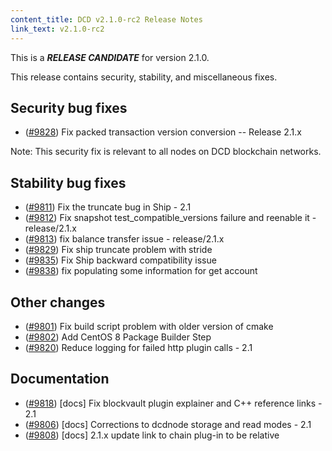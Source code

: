 ```yaml
---
content_title: DCD v2.1.0-rc2 Release Notes
link_text: v2.1.0-rc2
---
```


This is a ***RELEASE CANDIDATE*** for version 2.1.0.

This release contains security, stability, and miscellaneous fixes.

## Security bug fixes
- ([#9828](https://github.com/DCD/dcd/pull/9828)) Fix packed transaction version conversion -- Release 2.1.x

Note: This security fix is relevant to all nodes on DCD blockchain networks.

## Stability bug fixes
- ([#9811](https://github.com/DCD/dcd/pull/9811)) Fix the truncate bug in Ship - 2.1
- ([#9812](https://github.com/DCD/dcd/pull/9812)) Fix snapshot test_compatible_versions failure and reenable it - release/2.1.x
- ([#9813](https://github.com/DCD/dcd/pull/9813)) fix balance transfer issue - release/2.1.x
- ([#9829](https://github.com/DCD/dcd/pull/9829)) Fix ship truncate problem with stride
- ([#9835](https://github.com/DCD/dcd/pull/9835)) Fix Ship backward compatibility issue 
- ([#9838](https://github.com/DCD/dcd/pull/9838)) fix populating some information for get account

## Other changes
- ([#9801](https://github.com/DCD/dcd/pull/9801)) Fix build script problem with older version of cmake
- ([#9802](https://github.com/DCD/dcd/pull/9802)) Add CentOS 8 Package Builder Step
- ([#9820](https://github.com/DCD/dcd/pull/9820)) Reduce logging for failed http plugin calls - 2.1

## Documentation
- ([#9818](https://github.com/DCD/dcd/pull/9818)) [docs] Fix blockvault plugin explainer and C++ reference links - 2.1
- ([#9806](https://github.com/DCD/dcd/pull/9806)) [docs] Corrections to dcdnode storage and read modes - 2.1
- ([#9808](https://github.com/DCD/dcd/pull/9808)) [docs] 2.1.x update link to chain plug-in to be relative
